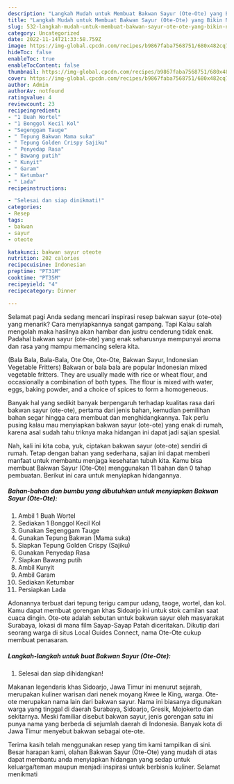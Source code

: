 ```yaml
---
description: "Langkah Mudah untuk Membuat Bakwan Sayur (Ote-Ote) yang Bikin Ngiler, Buat Buka Puasa Menggugah Selera"
title: "Langkah Mudah untuk Membuat Bakwan Sayur (Ote-Ote) yang Bikin Ngiler, Buat Buka Puasa Menggugah Selera"
slug: 532-langkah-mudah-untuk-membuat-bakwan-sayur-ote-ote-yang-bikin-ngiler-buat-buka-puasa-menggugah-selera
category: Uncategorized
date: 2022-11-14T21:33:58.759Z
image: https://img-global.cpcdn.com/recipes/b9867faba7568751/680x482cq70/bakwan-sayur-ote-ote-foto-resep-utama.jpg
hideToc: false
enableToc: true
enableTocContent: false
thumbnail: https://img-global.cpcdn.com/recipes/b9867faba7568751/680x482cq70/bakwan-sayur-ote-ote-foto-resep-utama.jpg
cover: https://img-global.cpcdn.com/recipes/b9867faba7568751/680x482cq70/bakwan-sayur-ote-ote-foto-resep-utama.jpg
author: Admin
authorAv: notfound
ratingvalue: 4
reviewcount: 23
recipeingredient:
- "1 Buah Wortel"
- "1 Bonggol Kecil Kol"
- "Segenggam Tauge"
- " Tepung Bakwan Mama suka"
- " Tepung Golden Crispy Sajiku"
- " Penyedap Rasa"
- " Bawang putih"
- " Kunyit"
- " Garam"
- " Ketumbar"
- " Lada"
recipeinstructions:

- "Selesai dan siap dinikmati!"
categories:
- Resep
tags:
- bakwan
- sayur
- oteote

katakunci: bakwan sayur oteote 
nutrition: 202 calories
recipecuisine: Indonesian
preptime: "PT31M"
cooktime: "PT35M"
recipeyield: "4"
recipecategory: Dinner

---
```



Selamat pagi Anda sedang mencari inspirasi resep bakwan sayur (ote-ote) yang menarik? Cara menyiapkannya sangat gampang. Tapi Kalau salah mengolah maka hasilnya akan hambar dan justru cenderung tidak enak. Padahal bakwan sayur (ote-ote) yang enak seharusnya mempunyai aroma dan rasa yang mampu memancing selera kita.


(Bala Bala, Bala-Bala, Ote Ote, Ote-Ote, Bakwan Sayur, Indonesian Vegetable Fritters) Bakwan or bala bala are popular Indonesian mixed vegetable fritters. They are usually made with rice or wheat flour, and occasionally a combination of both types. The flour is mixed with water, eggs, baking powder, and a choice of spices to form a homogeneous.

Banyak hal yang sedikit banyak berpengaruh terhadap kualitas rasa dari bakwan sayur (ote-ote), pertama dari jenis bahan, kemudian pemilihan bahan segar hingga cara membuat dan menghidangkannya. Tak perlu pusing kalau mau menyiapkan bakwan sayur (ote-ote) yang enak di rumah, karena asal sudah tahu triknya maka hidangan ini dapat jadi sajian spesial.


Nah, kali ini kita coba, yuk, ciptakan bakwan sayur (ote-ote) sendiri di rumah. Tetap dengan bahan yang sederhana, sajian ini dapat memberi manfaat untuk membantu menjaga kesehatan tubuh kita. Kamu bisa membuat Bakwan Sayur (Ote-Ote) menggunakan 11 bahan dan 0 tahap pembuatan. Berikut ini cara untuk menyiapkan hidangannya.

<!--inarticleads1-->

##### Bahan-bahan dan bumbu yang dibutuhkan untuk menyiapkan Bakwan Sayur (Ote-Ote):

1. Ambil 1 Buah Wortel
1. Sediakan 1 Bonggol Kecil Kol
1. Gunakan Segenggam Tauge
1. Gunakan  Tepung Bakwan (Mama suka)
1. Siapkan  Tepung Golden Crispy (Sajiku)
1. Gunakan  Penyedap Rasa
1. Siapkan  Bawang putih
1. Ambil  Kunyit
1. Ambil  Garam
1. Sediakan  Ketumbar
1. Persiapkan  Lada


Adonannya terbuat dari tepung terigu campur udang, taoge, wortel, dan kol. Kamu dapat membuat gorengan khas Sidoarjo ini untuk stok camilan saat cuaca dingin. Ote-ote adalah sebutan untuk bakwan sayur oleh masyarakat Surabaya, lokasi di mana film Sayap-Sayap Patah diceritakan. Dikutip dari seorang warga di situs Local Guides Connect, nama Ote-Ote cukup membuat penasaran. 

<!--inarticleads2-->

##### Langkah-langkah untuk buat Bakwan Sayur (Ote-Ote):


1. Selesai dan siap dihidangkan!

Makanan legendaris khas Sidoarjo, Jawa Timur ini menurut sejarah, merupakan kuliner warisan dari nenek moyang Kwee Ie King, warga. Ote-ote merupakan nama lain dari bakwan sayur. Nama ini biasanya digunakan warga yang tinggal di daerah Surabaya, Sidoarjo, Gresik, Mojokerto dan sekitarnya. Meski familiar disebut bakwan sayur, jenis gorengan satu ini punya nama yang berbeda di sejumlah daerah di Indonesia. Banyak kota di Jawa Timur menyebut bakwan sebagai ote-ote. 

Terima kasih telah menggunakan resep yang tim kami tampilkan di sini. Besar harapan kami, olahan Bakwan Sayur (Ote-Ote) yang mudah di atas dapat membantu anda menyiapkan hidangan yang sedap untuk keluarga/teman maupun menjadi inspirasi untuk berbisnis kuliner. Selamat menikmati
